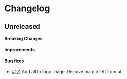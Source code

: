 # Changelog

## Unreleased

#### Breaking Changes
#### Improvements
#### Bug fixes
- [#101](https://github.com/mesg-foundation/mesg-components/pull/101) Add alt to logo image. Remove margin left from ul.
